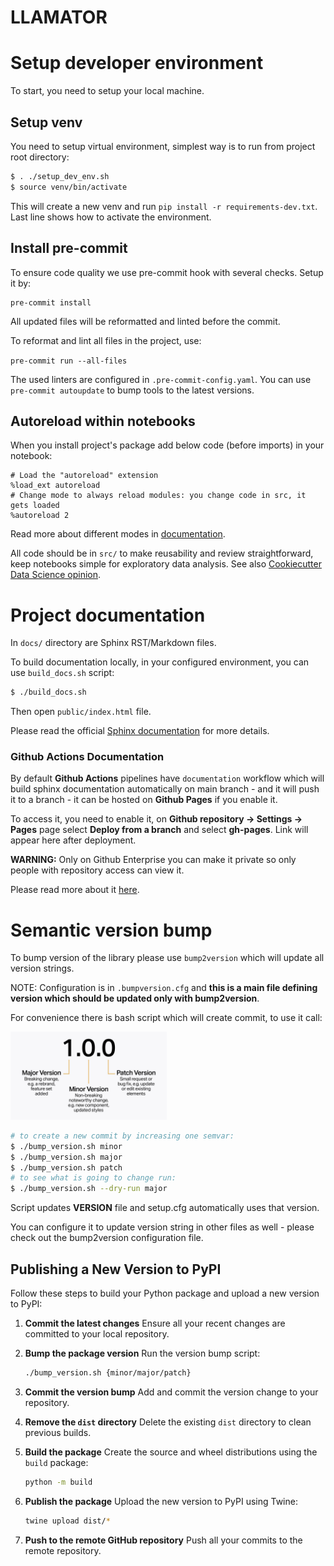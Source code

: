 # LLAMATOR

# Setup developer environment

To start, you need to setup your local machine.

## Setup venv

You need to setup virtual environment, simplest way is to run from project root directory:

```bash
$ . ./setup_dev_env.sh
$ source venv/bin/activate
```
This will create a new venv and run `pip install -r requirements-dev.txt`.
Last line shows how to activate the environment.

## Install pre-commit

To ensure code quality we use pre-commit hook with several checks. Setup it by:

```
pre-commit install
```

All updated files will be reformatted and linted before the commit.

To reformat and lint all files in the project, use:

`pre-commit run --all-files`

The used linters are configured in `.pre-commit-config.yaml`. You can use `pre-commit autoupdate` to bump tools to the latest versions.

## Autoreload within notebooks

When you install project's package add below code (before imports) in your notebook:
```
# Load the "autoreload" extension
%load_ext autoreload
# Change mode to always reload modules: you change code in src, it gets loaded
%autoreload 2
```
Read more about different modes in [documentation](https://ipython.org/ipython-doc/3/config/extensions/autoreload.html).

All code should be in `src/` to make reusability and review straightforward, keep notebooks simple for exploratory data analysis.
See also [Cookiecutter Data Science opinion](https://drivendata.github.io/cookiecutter-data-science/#notebooks-are-for-exploration-and-communication).
# Project documentation

In `docs/` directory are Sphinx RST/Markdown files.

To build documentation locally, in your configured environment, you can use `build_docs.sh` script:

```bash
$ ./build_docs.sh
```

Then open `public/index.html` file.

Please read the official [Sphinx documentation](https://www.sphinx-doc.org/en/master/) for more details.


### Github Actions Documentation

By default **Github Actions** pipelines have `documentation` workflow which will build sphinx documentation automatically on main branch - and it will push it to a branch - it can be hosted on **Github Pages** if you enable it.

To access it, you need to enable it, on **Github repository -> Settings -> Pages** page select **Deploy from a branch** and select **gh-pages**. Link will appear here after deployment.

**WARNING:** Only on Github Enterprise you can make it private so only people with repository access can view it.

Please read more about it [here](https://docs.github.com/en/pages/quickstart).
# Semantic version bump

To bump version of the library please use `bump2version` which will update all version strings.

NOTE: Configuration is in `.bumpversion.cfg` and **this is a main file defining version which should be updated only with bump2version**.

For convenience there is bash script which will create commit, to use it call:

<img src="assets/img.png" alt="img" width="250"/>

```bash
# to create a new commit by increasing one semvar:
$ ./bump_version.sh minor
$ ./bump_version.sh major
$ ./bump_version.sh patch
# to see what is going to change run:
$ ./bump_version.sh --dry-run major
```
Script updates **VERSION** file and setup.cfg automatically uses that version.

You can configure it to update version string in other files as well - please check out the bump2version configuration file.

## Publishing a New Version to PyPI

Follow these steps to build your Python package and upload a new version to PyPI:

1. **Commit the latest changes**
   Ensure all your recent changes are committed to your local repository.

2. **Bump the package version**
   Run the version bump script:
   ```bash
   ./bump_version.sh {minor/major/patch}
   ```

3. **Commit the version bump**
   Add and commit the version change to your repository.

4. **Remove the `dist` directory**
   Delete the existing `dist` directory to clean previous builds.

5. **Build the package**
   Create the source and wheel distributions using the `build` package:
   ```bash
   python -m build
   ```

6. **Publish the package**
   Upload the new version to PyPI using Twine:
   ```bash
   twine upload dist/*
   ```

7. **Push to the remote GitHub repository**
   Push all your commits to the remote repository.